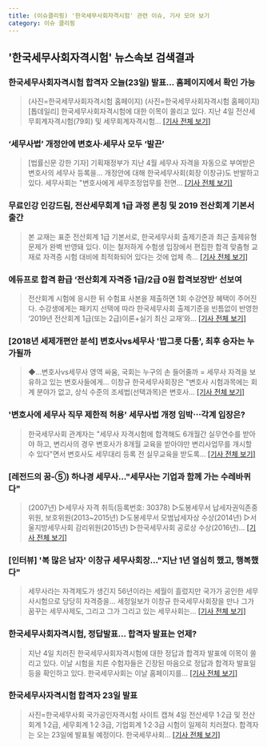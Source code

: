 ```yaml
---
title: (이슈클리핑) '한국세무사회자격시험' 관련 이슈, 기사 모아 보기
category: 이슈 클리핑
---
```

## **'한국세무사회자격시험'** 뉴스속보 검색결과
### 한국세무사회자격시험 합격자 오늘(23일) 발표… 홈페이지에서 확인 가능

>(사진=한국세무사회자격시험 홈페이지) (사진=한국세무사회자격시험 홈페이지) [톱데일리] 한국세무사회자격시험에 대한 이목이 쏠리고 있다.   지난 4일 전산세무회계자격시험(79회) 및 세무회계자격시험...
[[기사 전체 보기]](http://www.topdaily.kr/news/articleView.html?idxno=54872)

### ‘세무사법’ 개정안에 변호사·세무사 모두 ‘발끈’

>[법률신문 강한 기자] 기획재정부가 지난 4월 세무사 자격을 자동으로 부여받은 변호사의 세무사 등록을... 개정안에 대해 한국세무사회(회장 이창규)도 반발하고 있다.    세무사회는 "변호사에게 세무조정업무를 전면...
[[기사 전체 보기]](https://www.lawtimes.co.kr/Legal-News/Legal-News-View?serial=145649)

### 무료인강 인강드림, 전산세무회계 1급 과정 론칭 및 2019 전산회계 기본서 출간

>본 교재는 표준 전산회계 1급 기본서로, 한국세무사회 출제기준과 최근 출제유형 문제가 완벽 반영돼 있다. 이는 철저하게 수험생 입장에서 편집한 합격 맞춤형 교재로 자격증 시험 대비에 최적화되어 있다는 것에 업체 측...
[[기사 전체 보기]](http://www.ihalla.com/read.php3?aid=1534201200604722348)

### 에듀프로 합격 환급 ‘전산회계 자격증 1급/2급 0원 합격보장반’ 선보여

>전산회계 시험에 응시한 뒤 수험표 사본을 제출하면 1회 수강연장 혜택이 주어진다. 수강생에게는 패키지 선택에 따라 한국세무사회 출제기준을 빈틈없이 반영한 ‘2019년 전산회계 1급(또는 2급)이론+실기 최신 교재’와...
[[기사 전체 보기]](http://www.ihalla.com/read.php3?aid=1534118400604495348)

### [2018년 세제개편안 분석] 변호사vs세무사 '밥그릇 다툼', 최후 승자는 누가될까

>◆…변호사vs세무사 영역 싸움, 국회는 누구의 손 들어줄까 = 세무사 자격을 보유하고 있는 변호사들에게... 이창규 한국세무사회장은 "변호사 시험과목에는 회계 분야가 없고, 상식 수준의 조세법(선택과목)은 변호사...
[[기사 전체 보기]](http://www.joseilbo.com/news/news_read.php?uid=358703&class=7&grp=)

### '변호사에 세무사 직무 제한적 허용' 세무사법 개정 임박⋯각계 입장은?

>한국세무사회 관계자는 "세무사 자격시험에 합격해도 6개월간 실무연수를 받아야 하고, 변리사의 경우 변호사가 8개월 교육을 받아야만 변리사업무를 개시할 수 있다"면서 변호사도 세무대리 등록 전 실무교육을 받도록...
[[기사 전체 보기]](http://www.intn.co.kr/news/articleView.html?idxno=2001423)

### [레전드의 꿈-⑤) 하나경 세무사…"세무사는 기업과 함께 가는 수레바퀴다"

>(2007년) ▷세무사 자격 취득(등록번호: 30378) ▷도봉세무서 납세자권익존중위원, 보호위원(2013~2015년) ▷도봉세무서 모범납세자상 수상(2014년) ▷서울지방세무사회 감리위원(2015년) ▷한국세무사회 공로상 수상(2016년)...
[[기사 전체 보기]](http://www.sejungilbo.com/news/articleView.html?idxno=13531)

### [인터뷰] '복 많은 남자' 이창규 세무사회장…"지난 1년 열심히 했고, 행복했다"

>세무사라는 자격제도가 생긴지 56년이라는 세월이 흘렀지만 국가가 공인한 세무사시험으로 당당히 자격증을... 세정일보가 이창규 한국세무사회장을 만나 그가 꿈꾸는 세무사제도, 그리고 그가 그리고 있는 세무사회는...
[[기사 전체 보기]](http://www.sejungilbo.com/news/articleView.html?idxno=13515)

### 한국세무사회자격시험, 정답발표… 합격자 발표는 언제?

>지난 4일 치러진 한국세무사회자격시험에 대한 정답과 합격자 발표에 이목이 쏠리고 있다. 이날 시험을 치른 수험자들은 긴장된 마음으로 정답과 합격자 발표일 등을 확인하고 있다. 한국세무사회는 이날 홈페이지를...
[[기사 전체 보기]](http://www.kookje.co.kr/news2011/asp/newsbody.asp?code=0300&key=20180805.99099001888)

### 한국세무사자격시험 합격자 23일 발표

>사진=한국세무사회 국가공인자격시험 사이트 캡쳐 4일 전산세무 1·2급 및 전산회계 1·2급, 세무회계 1·2·3급, 기업회계 1·2·3급 시험이 일제히 치러졌다. 합격자는 오는 23일에 발표될 예정이다. 한국세무사회...
[[기사 전체 보기]](http://www.g-enews.com/ko-kr/news/article/news_all/201808042120433401c176748603_1/article.html)


